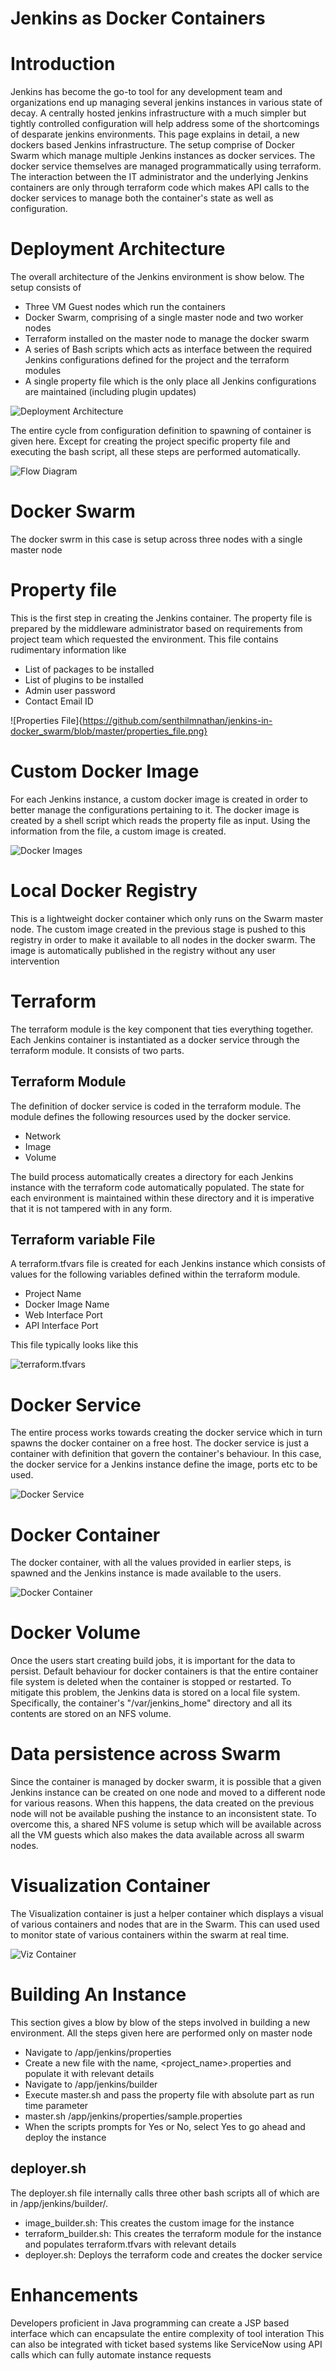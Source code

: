 # Jenkins as Docker Containers

# Introduction

Jenkins has become the go-to tool for any development team and organizations end up managing several jenkins instances in various state of decay. A centrally hosted jenkins infrastructure with a much simpler but tightly controlled configuration will help address some of the shortcomings of desparate jenkins environments. This page explains in detail, a new dockers based Jenkins infrastructure. The setup comprise of Docker Swarm which manage multiple Jenkins instances as docker services. The docker service themselves are managed programmatically using terraform. The interaction between the IT administrator and the underlying Jenkins containers are only through terraform code which makes API calls to the docker services to manage both the container's state as well as configuration.

# Deployment Architecture

The overall architecture of the Jenkins environment is show below. The setup consists of

- Three VM Guest nodes which run the containers
- Docker Swarm, comprising of a single master node and two worker nodes
- Terraform installed on the master node to manage the docker swarm 
- A series of Bash scripts which acts as interface between the required Jenkins configurations defined for the project and the terraform modules
- A single property file which is the only place all Jenkins configurations are maintained (including plugin updates)

![Deployment Architecture](https://github.com/senthilmnathan/jenkins-in-docker_swarm/blob/master/deployment_architecture.png)

The entire cycle from configuration definition to spawning of container is given here. Except for creating the project specific property file and executing the bash script, all these steps are performed automatically.

![Flow Diagram](https://github.com/senthilmnathan/jenkins-in-docker_swarm/blob/master/flowchart.png)

# Docker Swarm
The docker swrm in this case is setup across three nodes with a single master node

# Property file
This is the first step in creating the Jenkins container. The property file is prepared by the middleware administrator based on requirements from project team which requested the environment. This file contains rudimentary information like
- List of packages to be installed
- List of plugins to be installed
- Admin user password
- Contact Email ID

![Properties File]{https://github.com/senthilmnathan/jenkins-in-docker_swarm/blob/master/properties_file.png}

# Custom Docker Image
For each Jenkins instance, a custom docker image is created in order to better manage the configurations pertaining to it. The docker image is created by a shell script which reads the property file as input. Using the information from the file, a custom image is created.

![Docker Images](https://github.com/senthilmnathan/jenkins-in-docker_swarm/blob/master/docker_image.png)

# Local Docker Registry
This is a lightweight docker container which only runs on the Swarm master node. The custom image created in the previous stage is pushed to this registry in order to make it available to all nodes in the docker swarm. The image is automatically published in the registry without any user intervention

# Terraform
The terraform module is the key component that ties everything together. Each Jenkins container is instantiated as a docker service through the terraform module. It consists of two parts.

## Terraform Module
The definition of docker service is coded in the terraform module. The module defines the following resources used by the docker service.

- Network
- Image
- Volume

The build process automatically creates a directory for each Jenkins instance with the terraform code automatically populated. The state for each environment is maintained within these directory and it is imperative that it is not tampered with in any form.

## Terraform variable File
A terraform.tfvars file is created for each Jenkins instance which consists of values for the following variables defined within the terraform module.

- Project Name
- Docker Image Name
- Web Interface Port
- API Interface Port

This file typically looks like this

![terraform.tfvars](https://github.com/senthilmnathan/jenkins-in-docker_swarm/blob/master/tfvars_file.png)

# Docker Service
The entire process works towards creating the docker service which in turn spawns the docker container on a free host. The docker service is just a container with definition that govern the container's behaviour. In this case, the docker service for a Jenkins instance define the image, ports etc to be used.

![Docker Service](https://github.com/senthilmnathan/jenkins-in-docker_swarm/blob/master/docker_service.png)

# Docker Container
The docker container, with all the values provided in earlier steps, is spawned and the Jenkins instance is made available to the users. 

![Docker Container](https://github.com/senthilmnathan/jenkins-in-docker_swarm/blob/master/docker_container.png)

# Docker Volume
Once the users start creating build jobs, it is important for the data to persist. Default behaviour for docker containers is that the entire container file system is deleted when the container is stopped or restarted. To mitigate this problem, the Jenkins data is stored on a local file system. Specifically, the container's "/var/jenkins_home" directory and all its contents are stored on an NFS volume.

# Data persistence across Swarm
Since the container is managed by docker swarm, it is possible that a given Jenkins instance can be created on one node and moved to a different node for various reasons. When this happens, the data created on the previous node will not be available pushing the instance to an inconsistent state. To overcome this, a shared NFS volume is setup which will be available across all the VM guests which also makes the data available across all swarm nodes.

# Visualization Container
The Visualization container is just a helper container which displays a visual of various containers and nodes that are in the Swarm. This can used used to monitor state of various containers within the swarm at real time.

![Viz Container](https://github.com/senthilmnathan/jenkins-in-docker_swarm/blob/master/docker_viz.png)

# Building An Instance
This section gives a blow by blow of the steps involved in building a new environment. All the steps given here are performed only on master node
- Navigate to /app/jenkins/properties
- Create a new file with the name, <project_name>.properties and populate it with relevant details
- Navigate to /app/jenkins/builder
- Execute master.sh and pass the property file with absolute part as run time parameter
- master.sh /app/jenkins/properties/sample.properties
- When the scripts prompts for Yes or No, select Yes to go ahead and deploy the instance

## deployer.sh
The deployer.sh file internally calls three other bash scripts all of which are in /app/jenkins/builder/.
- image_builder.sh: This creates the custom image for the instance
- terraform_builder.sh: This creates the terraform module for the instance and populates terraform.tfvars with relevant details
- deployer.sh: Deploys the terraform code and creates the docker service

# Enhancements
Developers proficient in Java programming can create a JSP based interface which can encapsulate the entire complexity of tool interation
This can also be integrated with ticket based systems like ServiceNow using API calls which can fully automate instance requests



